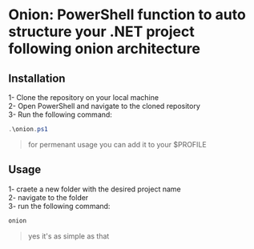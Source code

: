 # Onion: PowerShell function to auto structure your .NET project following onion architecture

## Installation
1- Clone the repository on your local machine \
2- Open PowerShell and navigate to the cloned repository \
3- Run the following command:
```powershell
.\onion.ps1
```
> for permenant usage you can add it to your $PROFILE

## Usage
1- craete a new folder with the desired project name \
2- navigate to the folder \
3- run the following command:
```powershell
onion
```
> yes it's as simple as that
